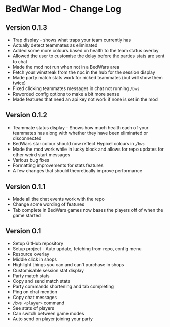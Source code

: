 # BedWar Mod - Change Log

## Version 0.1.3
- Trap display - shows what traps your team currently has
- Actually detect teammates as eliminated
- Added some more colours based on health to the team status overlay
- Allowed the user to customise the delay before the parties stats are sent to chat
- Made the mod not run when not in a BedWars area
- Fetch your winstreak from the npc in the hub for the session display
- Made party match stats work for nicked teammates (but will show them twice)
- Fixed clicking teammates messages in chat not running `/bws`
- Reworded config options to make a bit more sense
- Made features that need an api key not work if none is set in the mod

## Version 0.1.2
- Teammate status display - Shows how much health each of your teammates has along with whether they have been eliminated or disconnected
- BedWars star colour should now reflect Hypixel colours in `/bws`
- Made the mod work while in lucky block and allows for repo updates for other weird start messages
- Various bug fixes
- Formatting improvements for stats features
- A few changes that should theoretically improve performance

## Version 0.1.1
- Made all the chat events work with the repo
- Change some wording of features
- Tab complete in BedWars games now bases the players off of when the game started

## Version 0.1
- Setup GitHub repository
- Setup project - Auto update, fetching from repo, config menu
- Resource overlay
- Middle click in shops
- Highlight things you can and can't purchase in shops
- Customisable session stat display
- Party match stats
- Copy and send match stats
- Party commands shortening and tab completing
- Ping on chat mention
- Copy chat messages
- `/bws <player>` command
- See stats of players
- Can switch between game modes
- Auto send on player joining your party